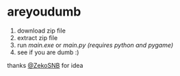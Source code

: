 # areyoudumb

1. download zip file 
2. extract zip file
3. run *main.exe* or *main.py (requires python and pygame)*
4. see if you are dumb :)

thanks [@ZekoSNB](https://github.com/ZekoSNB) for idea
